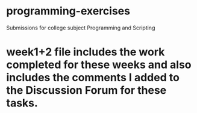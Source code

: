 # programming-exercises
Submissions for college subject Programming and Scripting
# week1+2 file includes the work completed for these weeks and also includes the comments I added to the Discussion Forum for these tasks.
